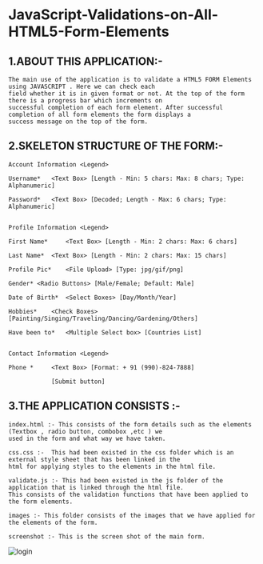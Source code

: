 JavaScript-Validations-on-All-HTML5-Form-Elements
=================================================


  
1.ABOUT THIS APPLICATION:-
----------------------------------------
	The main use of the application is to validate a HTML5 FORM Elements using JAVASCRIPT . Here we can check each 
	field whether it is in given format or not. At the top of the form there is a progress bar which increments on  
	successful completion of each form element. After successful completion of all form elements the form displays a
	success message on the top of the form.


2.SKELETON STRUCTURE OF THE FORM:-
--------------------------------------------------------

	Account Information	<Legend>

	Username*	<Text Box> [Length - Min: 5 chars: Max: 8 chars; Type: Alphanumeric]

	Password*	<Text Box> [Decoded; Length - Max: 6 chars; Type: Alphanumeric]


	Profile Information	<Legend>

	First Name* 	<Text Box> [Length - Min: 2 chars: Max: 6 chars] 

	Last Name*	<Text Box> [Length - Min: 2 chars: Max: 15 chars] 

	Profile Pic*	<File Upload> [Type: jpg/gif/png]

	Gender*	<Radio Buttons> [Male/Female; Default: Male]

	Date of Birth*	<Select Boxes> [Day/Month/Year]

	Hobbies*	<Check Boxes> [Painting/Singing/Traveling/Dancing/Gardening/Others]

	Have been to*	<Multiple Select box> [Countries List]


	Contact Information	<Legend>

	Phone * 	<Text Box> [Format: + 91 (990)-824-7888] 
										
				[Submit button]


3.THE APPLICATION CONSISTS :-
-------------------------------------------

	index.html :- This consists of the form details such as the elements (Textbox , radio button, combobox ,etc ) we
	used in the form and what way we have taken. 

	css.css :-  This had been existed in the css folder which is an external style sheet that has been linked in the
	html for applying styles to the elements in the html file.

	validate.js :- This had been existed in the js folder of the application that is linked through the html file.
	This consists of the validation functions that have been applied to the form elements.

	images :- This folder consists of the images that we have applied for the elements of the form.

	screenshot :- This is the screen shot of the main form.



<img style="max-width:100%;" src="https://github.com/veerababu-nyros/JavaScript-Validations-on-All-HTML5-Form-Elements.git/raw/master/screenshot.bmp" alt="login" title="login">
